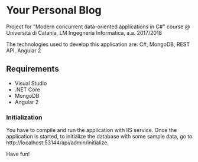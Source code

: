 # Your Personal Blog
Project for "Modern concurrent data-oriented applications in C#" course @ Università di Catania, LM Ingegneria Informatica, a.a. 2017/2018

The technologies used to develop this application are: C#, MongoDB, REST API, Angular 2

## Requirements
* Visual Studio
* .NET Core
* MongoDB
* Angular 2

### Initialization
You have to compile and run the application with IIS service. Once the application is started, to initialize the database with some sample data, go to http://localhost:53144/api/admin/initialize.

Have fun!
